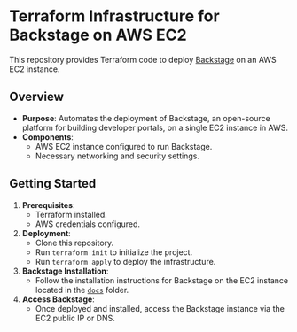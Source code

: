 # Terraform Infrastructure for Backstage on AWS EC2

This repository provides Terraform code to deploy [Backstage](https://backstage.io/) on an AWS EC2 instance.

## Overview
- **Purpose**: Automates the deployment of Backstage, an open-source platform for building developer portals, on a single EC2 instance in AWS.
- **Components**:
  - AWS EC2 instance configured to run Backstage.
  - Necessary networking and security settings.

## Getting Started
1. **Prerequisites**:
   - Terraform installed.
   - AWS credentials configured.
2. **Deployment**:
   - Clone this repository.
   - Run `terraform init` to initialize the project.
   - Run `terraform apply` to deploy the infrastructure.
3. **Backstage Installation**:
   - Follow the installation instructions for Backstage on the EC2 instance located in the [`docs`](./docs) folder.
4. **Access Backstage**:
   - Once deployed and installed, access the Backstage instance via the EC2 public IP or DNS.
